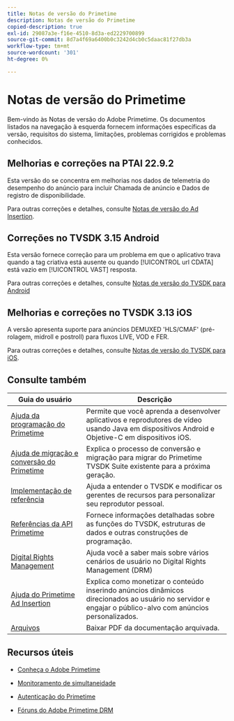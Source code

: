 ```yaml
---
title: Notas de versão do Primetime
description: Notas de versão do Primetime
copied-description: true
exl-id: 29087a3e-f16e-4510-8d3a-ed2229700899
source-git-commit: 8d7a4f69a6400b0c3242d4cb0c5daac81f27db3a
workflow-type: tm+mt
source-wordcount: '301'
ht-degree: 0%

---
```


# Notas de versão do Primetime

Bem-vindo às Notas de versão do Adobe Primetime. Os documentos listados na navegação à esquerda fornecem informações específicas da versão, requisitos do sistema, limitações, problemas corrigidos e problemas conhecidos.

## Melhorias e correções na PTAI 22.9.2

Esta versão do se concentra em melhorias nos dados de telemetria do desempenho do anúncio para incluir Chamada de anúncio e Dados de registro de disponibilidade.

Para outras correções e detalhes, consulte [Notas de versão do Ad Insertion](/help/release-notes/ptai-22x-release-notes.md).

## Correções no TVSDK 3.15 Android

Esta versão fornece correção para um problema em que o aplicativo trava quando a tag criativa está ausente ou quando [!UICONTROL url CDATA] está vazio em [!UICONTROL VAST] resposta.

Para outras correções e detalhes, consulte [Notas de versão do TVSDK para Android](/help/release-notes/tvsdk-3x-android.md)

## Melhorias e correções no TVSDK 3.13 iOS

A versão apresenta suporte para anúncios DEMUXED &#39;HLS/CMAF&#39; (pré-rolagem, midroll e postroll) para fluxos LIVE, VOD e FER.

Para outras correções e detalhes, consulte [Notas de versão do TVSDK para iOS](../release-notes/tvsdk-3x-ios.md).

## Consulte também

| Guia do usuário | Descrição |
|--- |--- |
| [Ajuda da programação do Primetime](/help/programming/home.md) | Permite que você aprenda a desenvolver aplicativos e reprodutores de vídeo usando Java em dispositivos Android e Objetive-C em dispositivos iOS. |
| [Ajuda de migração e conversão do Primetime](/help/migration-guides/home.md) | Explica o processo de conversão e migração para migrar do Primetime TVSDK Suite existente para a próxima geração. |
| [Implementação de referência](/help/android-reference-implementation/home.md) | Ajuda a entender o TVSDK e modificar os gerentes de recursos para personalizar seu reprodutor pessoal. |
| [Referências da API Primetime](/help/reference/api-references.md) | Fornece informações detalhadas sobre as funções do TVSDK, estruturas de dados e outras construções de programação. |
| [Digital Rights Management](/help/digital-rights-management/home.md) | Ajuda você a saber mais sobre vários cenários de usuário no Digital Rights Management (DRM) |
| [Ajuda do Primetime Ad Insertion](/help/primetime-ad-insertion/home.md) | Explica como monetizar o conteúdo inserindo anúncios dinâmicos direcionados ao usuário no servidor e engajar o público-alvo com anúncios personalizados. |
| [Arquivos](https://helpx.adobe.com/primetime/archives.html) | Baixar PDF da documentação arquivada. |

## Recursos úteis

* [Conheça o Adobe Primetime](https://www.adobe.com/in/marketing/primetime.html)

* [Monitoramento de simultaneidade](https://tve.helpdocsonline.com/concurrency-monitoring-introduction)

* [Autenticação do Primetime](https://tve.helpdocsonline.com/home)

* [Fóruns do Adobe Primetime DRM](https://forums.adobe.com/community/adobe_access)

